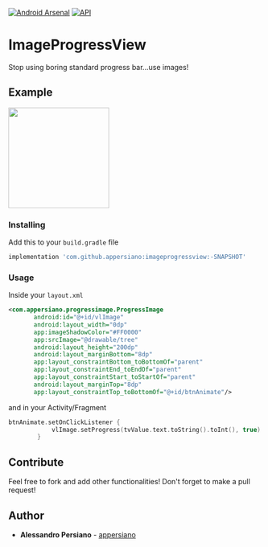 [![Android Arsenal](https://img.shields.io/badge/Android%20Arsenal-ImageProgressView-brightgreen.svg?style=flat)](https://android-arsenal.com/details/1/7279)
[![API](https://img.shields.io/badge/API-21%2B-brightgreen.svg?style=flat)](https://android-arsenal.com/api?level=21)
# ImageProgressView
Stop using boring standard progress bar...use images!

## Example

<img src="https://raw.githubusercontent.com/appersiano/imageprogressview/master/img/sample.gif" width="200">

### Installing

Add this to your `build.gradle` file

```gradle
implementation 'com.github.appersiano:imageprogressview:-SNAPSHOT'
```

### Usage

Inside your `layout.xml`

```xml
<com.appersiano.progressimage.ProgressImage
       android:id="@+id/vlImage"
       android:layout_width="0dp"
       app:imageShadowColor="#FF0000"
       app:srcImage="@drawable/tree"
       android:layout_height="200dp"
       android:layout_marginBottom="8dp"
       app:layout_constraintBottom_toBottomOf="parent"
       app:layout_constraintEnd_toEndOf="parent"
       app:layout_constraintStart_toStartOf="parent"
       android:layout_marginTop="8dp"
       app:layout_constraintTop_toBottomOf="@+id/btnAnimate"/>
```
and in your Activity/Fragment
```kotlin
btnAnimate.setOnClickListener {
            vlImage.setProgress(tvValue.text.toString().toInt(), true)
        }
```
## Contribute

Feel free to fork and add other functionalities! Don't forget to make a pull request!

## Author

* **Alessandro Persiano** - [appersiano](https://github.com/appersiano)
